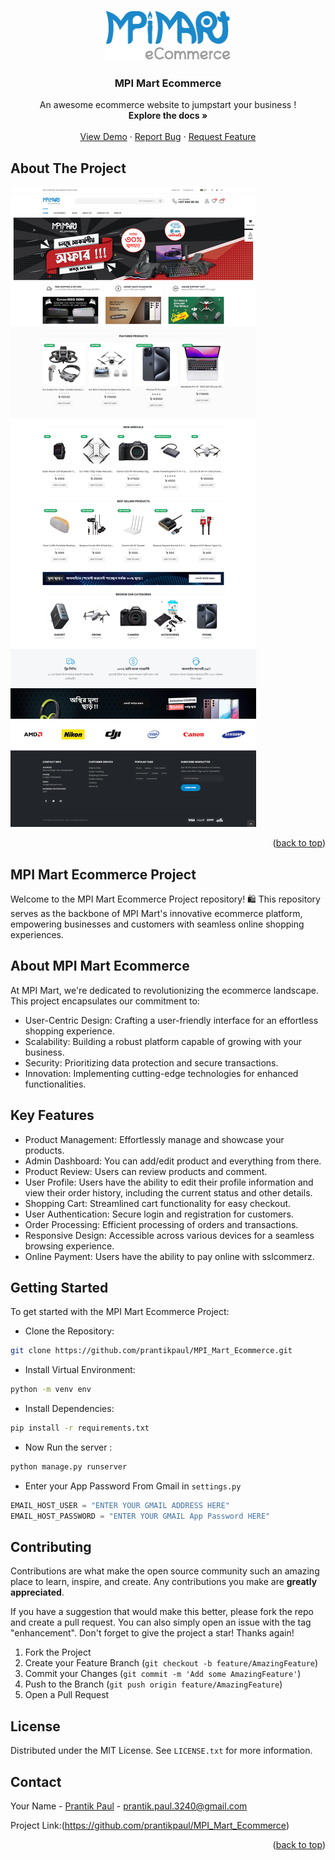 <!-- Improved compatibility of back to top link: See: https://github.com/othneildrew/Best-README-Template/pull/73 -->
<a name="readme-top"></a>
<!--
*** Thanks for checking out the Best-README-Template. If you have a suggestion
*** that would make this better, please fork the repo and create a pull request
*** or simply open an issue with the tag "enhancement".
*** Don't forget to give the project a star!
*** Thanks again! Now go create something AMAZING! :D
-->






<!-- PROJECT LOGO -->
<br />
<div align="center">
  <a href="https://github.com/othneildrew/Best-README-Template">
    <img src="readme_img/logo.png" alt="Logo" width="200" height="80">
  </a>

  <h3 align="center">MPI Mart Ecommerce</h3>

  <p align="center">
    An awesome ecommerce website to jumpstart your business !
    <br />
    <strong>Explore the docs »</strong>
    <br />
    <br />
    <a href="https://mpimart.pythonanywhere.com/">View Demo</a>
    ·
    <a href="https://github.com/prantikpaul/MPI_Mart_Ecommerce/issues">Report Bug</a>
    ·
    <a href="https://github.com/prantikpaul/MPI_Mart_Ecommerce/issues">Request Feature</a>
  </p>
</div>



<!-- ABOUT THE PROJECT -->
## About The Project

[![Product Name Screen Shot][product-screenshot]](https://mpimart.pythonanywhere.com/)

<p align="right">(<a href="#readme-top">back to top</a>)</p>


## MPI Mart Ecommerce Project

Welcome to the MPI Mart Ecommerce Project repository! 🛍️ This repository serves as the backbone of MPI Mart's innovative ecommerce platform, empowering businesses and customers with seamless online shopping experiences.

<!-- GETTING STARTED -->
## About MPI Mart Ecommerce

At MPI Mart, we're dedicated to revolutionizing the ecommerce landscape. This project encapsulates our commitment to:

- User-Centric Design: Crafting a user-friendly interface for an effortless shopping experience.
- Scalability: Building a robust platform capable of growing with your business.
- Security: Prioritizing data protection and secure transactions.
- Innovation: Implementing cutting-edge technologies for enhanced functionalities.

## Key Features

- Product Management: Effortlessly manage and showcase your products.
- Admin Dashboard: You can add/edit product and everything from there.
- Product Review: Users can review products and comment.
- User Profile: Users have the ability to edit their profile information and view their order history, including the current status and other details.
- Shopping Cart: Streamlined cart functionality for easy checkout.
- User Authentication: Secure login and registration for customers.
- Order Processing: Efficient processing of orders and transactions.
- Responsive Design: Accessible across various devices for a seamless browsing experience.
- Online Payment: Users have the ability to pay online with sslcommerz.

## Getting Started

To get started with the MPI Mart Ecommerce Project:

* Clone the Repository:
```sh
git clone https://github.com/prantikpaul/MPI_Mart_Ecommerce.git
```
* Install Virtual Environment:
```sh
python -m venv env
```
* Install Dependencies:
```sh
pip install -r requirements.txt
```
* Now Run the server :
```sh
python manage.py runserver
```
* Enter your App Password From Gmail in `settings.py`
```js
EMAIL_HOST_USER = "ENTER YOUR GMAIL ADDRESS HERE"
EMAIL_HOST_PASSWORD = "ENTER YOUR GMAIL App Password HERE"
```

<!-- CONTRIBUTING -->
## Contributing

Contributions are what make the open source community such an amazing place to learn, inspire, and create. Any contributions you make are **greatly appreciated**.

If you have a suggestion that would make this better, please fork the repo and create a pull request. You can also simply open an issue with the tag "enhancement".
Don't forget to give the project a star! Thanks again!

1. Fork the Project
2. Create your Feature Branch (`git checkout -b feature/AmazingFeature`)
3. Commit your Changes (`git commit -m 'Add some AmazingFeature'`)
4. Push to the Branch (`git push origin feature/AmazingFeature`)
5. Open a Pull Request



<!-- LICENSE -->
## License

Distributed under the MIT License. See `LICENSE.txt` for more information.




<!-- CONTACT -->
## Contact

Your Name - [Prantik Paul](https://www.facebook.com/prantikprappoo) - prantik.paul.3240@gmail.com

Project Link:(https://github.com/prantikpaul/MPI_Mart_Ecommerce)

<p align="right">(<a href="#readme-top">back to top</a>)</p>



<!-- MARKDOWN LINKS & IMAGES -->
<!-- https://www.markdownguide.org/basic-syntax/#reference-style-links -->
[contributors-shield]: https://img.shields.io/github/contributors/othneildrew/Best-README-Template.svg?style=for-the-badge
[contributors-url]: https://github.com/othneildrew/Best-README-Template/graphs/contributors
[forks-shield]: https://img.shields.io/github/forks/othneildrew/Best-README-Template.svg?style=for-the-badge
[forks-url]: https://github.com/othneildrew/Best-README-Template/network/members
[stars-shield]: https://img.shields.io/github/stars/othneildrew/Best-README-Template.svg?style=for-the-badge
[stars-url]: https://github.com/othneildrew/Best-README-Template/stargazers
[issues-shield]: https://img.shields.io/github/issues/othneildrew/Best-README-Template.svg?style=for-the-badge
[issues-url]: https://github.com/othneildrew/Best-README-Template/issues
[license-shield]: https://img.shields.io/github/license/othneildrew/Best-README-Template.svg?style=for-the-badge
[license-url]: https://github.com/othneildrew/Best-README-Template/blob/master/LICENSE.txt
[linkedin-shield]: https://img.shields.io/badge/-LinkedIn-black.svg?style=for-the-badge&logo=linkedin&colorB=555
[linkedin-url]: https://linkedin.com/in/othneildrew
[product-screenshot]: readme_img/screenshot.png
[Next.js]: https://img.shields.io/badge/next.js-000000?style=for-the-badge&logo=nextdotjs&logoColor=white
[Next-url]: https://nextjs.org/
[React.js]: https://img.shields.io/badge/React-20232A?style=for-the-badge&logo=react&logoColor=61DAFB
[React-url]: https://reactjs.org/
[Vue.js]: https://img.shields.io/badge/Vue.js-35495E?style=for-the-badge&logo=vuedotjs&logoColor=4FC08D
[Vue-url]: https://vuejs.org/
[Angular.io]: https://img.shields.io/badge/Angular-DD0031?style=for-the-badge&logo=angular&logoColor=white
[Angular-url]: https://angular.io/
[Svelte.dev]: https://img.shields.io/badge/Svelte-4A4A55?style=for-the-badge&logo=svelte&logoColor=FF3E00
[Svelte-url]: https://svelte.dev/
[Laravel.com]: https://img.shields.io/badge/Laravel-FF2D20?style=for-the-badge&logo=laravel&logoColor=white
[Laravel-url]: https://laravel.com
[Bootstrap.com]: https://img.shields.io/badge/Bootstrap-563D7C?style=for-the-badge&logo=bootstrap&logoColor=white
[Bootstrap-url]: https://getbootstrap.com
[JQuery.com]: https://img.shields.io/badge/jQuery-0769AD?style=for-the-badge&logo=jquery&logoColor=white
[JQuery-url]: https://jquery.com 
